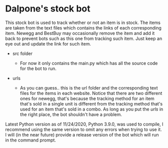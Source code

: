 # Dalpone's stock bot

This stock bot is used to track whether or not an item is in stock. The
items are taken from the text files which contains the links of each
corresponding item. Newegg and BestBuy may occasionally remove the item
and add it back to prevent bots such as this one from tracking such item.
Just keep an eye out and update the link for such item.

* src folder
    * For now it only contains the main.py which has all the source code
    for the bot to run.
    
* urls
    * As you can guess.. this is the url folder and the corresponding
    text files for the items in each website. Notice that there are two
    different ones for newegg, that's because the tracking method for
    an item that's sold in a single unit is different from the tracking
    method that's used for an item that's sold in a combo. As long as
    you put the _urls_ in the right place, the bot shouldn't have a
    problem.
    
Latest Python version as of 11/24/2020, Python 3.9.0, was used to compile, I recommend 
using the same version to omit any errors when trying to use it. I will
(in the near future) provide a release version of the bot which will run
in the command prompt. 